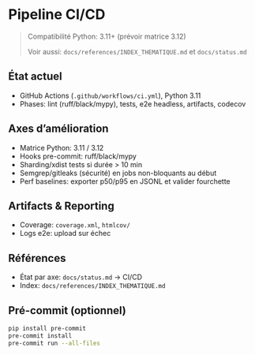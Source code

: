 # Pipeline CI/CD

> Compatibilité Python: 3.11+ (prévoir matrice 3.12)
>
> Voir aussi: `docs/references/INDEX_THEMATIQUE.md` et `docs/status.md`

## État actuel
- GitHub Actions (`.github/workflows/ci.yml`), Python 3.11
- Phases: lint (ruff/black/mypy), tests, e2e headless, artifacts, codecov

## Axes d’amélioration
- Matrice Python: 3.11 / 3.12
- Hooks pre-commit: ruff/black/mypy
- Sharding/xdist tests si durée > 10 min
- Semgrep/gitleaks (sécurité) en jobs non-bloquants au début
- Perf baselines: exporter p50/p95 en JSONL et valider fourchette

## Artifacts & Reporting
- Coverage: `coverage.xml`, `htmlcov/`
- Logs e2e: upload sur échec

## Références
- État par axe: `docs/status.md` → CI/CD
 - Index: `docs/references/INDEX_THEMATIQUE.md`

## Pré-commit (optionnel)
```bash
pip install pre-commit
pre-commit install
pre-commit run --all-files
```
